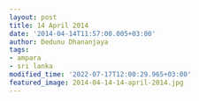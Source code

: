 ```yaml
---
layout: post
title: 14 April 2014
date: '2014-04-14T11:57:00.005+03:00'
author: Dedunu Dhananjaya
tags:
- ampara
- sri lanka
modified_time: '2022-07-17T12:00:29.965+03:00'
featured_image: 2014-04-14-14-april-2014.jpg
---
```

